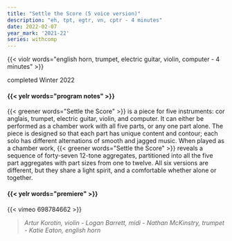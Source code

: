 ```yaml
---
title: "Settle the Score (5 voice version)"
description: "eh, tpt, egtr, vn, cptr - 4 minutes"
date: 2022-02-07
year_mark: '2021-22'
series: withcomp
---
```


{{< violr words="english horn, trumpet, electric guitar, violin, computer - 4 minutes" >}}

completed Winter 2022

#### {{< yelr words="program notes" >}}
{{< greener words="Settle the Score" >}} is a piece for five instruments: cor anglais, trumpet, electric guitar, violin, and computer. It can either be performed as a chamber work with all five parts, or any one part alone. The piece is designed so that each part has unique content and contour; each solo has different alternations of smooth and jagged music. When played as a chamber work, {{< greener words="Settle the Score" >}} reveals a sequence of forty-seven 12-tone aggregates, partitioned into all the five part aggregates with part sizes from one to twelve. All six versions are different, but they share a light spirit, and a comfortable whether alone or together.

#### {{< yelr words="premiere" >}}
{{< vimeo 698784662 >}}
> *Artur Korotin, violin - Logan Barrett, midi - Nathan McKinstry, trumpet - Katie Eaton, english horn*

